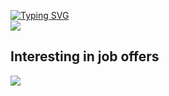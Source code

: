 [![Typing SVG](https://readme-typing-svg.demolab.com?font=Fira+Code&vCenter=true&multiline=true&width=435&height=70&lines=Danila;Junior+Java+Developer)](https://git.io/typing-svg)\
![](https://komarev.com/ghpvc/?username=elseff)

## Interesting in job offers

<img src="https://github-readme-stats.vercel.app/api?username=elseff&show_icons=true&theme=radical"/>


